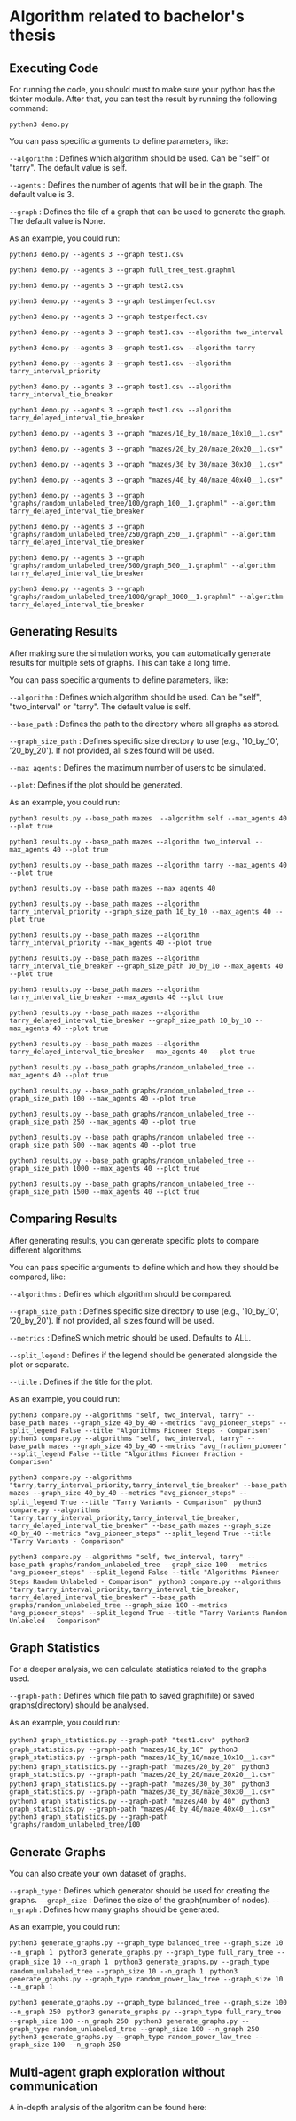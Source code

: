# Algorithm related to bachelor's thesis

## Executing Code

For running the code, you should must to make sure your python has the tkinter module.
After that, you can test the result by running the following command:

`python3 demo.py`

You can pass specific arguments to define parameters, like:

`--algorithm` : Defines which algorithm should be used. Can be "self" or "tarry". The default value is self.

`--agents` : Defines the number of agents that will be in the graph. The default value is 3.

`--graph` : Defines the file of a graph that can be used to generate the graph. The default value is None.

As an example, you could run:

`python3 demo.py --agents 3 --graph test1.csv`

`python3 demo.py --agents 3 --graph full_tree_test.graphml`

`python3 demo.py --agents 3 --graph test2.csv`

`python3 demo.py --agents 3 --graph testimperfect.csv`

`python3 demo.py --agents 3 --graph testperfect.csv`

`python3 demo.py --agents 3 --graph test1.csv --algorithm two_interval`

`python3 demo.py --agents 3 --graph test1.csv --algorithm tarry`

`python3 demo.py --agents 3 --graph test1.csv --algorithm tarry_interval_priority`

`python3 demo.py --agents 3 --graph test1.csv --algorithm tarry_interval_tie_breaker`

`python3 demo.py --agents 3 --graph test1.csv --algorithm tarry_delayed_interval_tie_breaker`

`python3 demo.py --agents 3 --graph "mazes/10_by_10/maze_10x10__1.csv"`

`python3 demo.py --agents 3 --graph "mazes/20_by_20/maze_20x20__1.csv"`

`python3 demo.py --agents 3 --graph "mazes/30_by_30/maze_30x30__1.csv"`

`python3 demo.py --agents 3 --graph "mazes/40_by_40/maze_40x40__1.csv"`

`python3 demo.py --agents 3 --graph "graphs/random_unlabeled_tree/100/graph_100__1.graphml" --algorithm tarry_delayed_interval_tie_breaker`

`python3 demo.py --agents 3 --graph "graphs/random_unlabeled_tree/250/graph_250__1.graphml" --algorithm tarry_delayed_interval_tie_breaker`

`python3 demo.py --agents 3 --graph "graphs/random_unlabeled_tree/500/graph_500__1.graphml" --algorithm tarry_delayed_interval_tie_breaker`

`python3 demo.py --agents 3 --graph "graphs/random_unlabeled_tree/1000/graph_1000__1.graphml" --algorithm tarry_delayed_interval_tie_breaker`

## Generating Results

After making sure the simulation works, you can automatically generate results for multiple sets of graphs. This can take a long time.

You can pass specific arguments to define parameters, like:

`--algorithm` : Defines which algorithm should be used. Can be "self", "two_interval" or "tarry". The default value is self.

`--base_path` : Defines the path to the directory where all graphs as stored.

`--graph_size_path` : Defines specific size directory to use (e.g., '10_by_10', '20_by_20'). If not provided, all sizes found will be used.

`--max_agents` : Defines the maximum number of users to be simulated.

`--plot`: Defines if the plot should be generated.

As an example, you could run:

`python3 results.py --base_path mazes  --algorithm self --max_agents 40 --plot true`

`python3 results.py --base_path mazes --algorithm two_interval --max_agents 40 --plot true`

`python3 results.py --base_path mazes --algorithm tarry --max_agents 40 --plot true`

`python3 results.py --base_path mazes --max_agents 40`

`python3 results.py --base_path mazes --algorithm tarry_interval_priority --graph_size_path 10_by_10 --max_agents 40 --plot true`

`python3 results.py --base_path mazes --algorithm tarry_interval_priority --max_agents 40 --plot true`

`python3 results.py --base_path mazes --algorithm tarry_interval_tie_breaker --graph_size_path 10_by_10 --max_agents 40 --plot true`

`python3 results.py --base_path mazes --algorithm tarry_interval_tie_breaker --max_agents 40 --plot true`

`python3 results.py --base_path mazes --algorithm tarry_delayed_interval_tie_breaker --graph_size_path 10_by_10 --max_agents 40 --plot true`

`python3 results.py --base_path mazes --algorithm tarry_delayed_interval_tie_breaker --max_agents 40 --plot true`

`python3 results.py --base_path graphs/random_unlabeled_tree --max_agents 40 --plot true`

`python3 results.py --base_path graphs/random_unlabeled_tree --graph_size_path 100 --max_agents 40 --plot true`

`python3 results.py --base_path graphs/random_unlabeled_tree --graph_size_path 250 --max_agents 40 --plot true`

`python3 results.py --base_path graphs/random_unlabeled_tree --graph_size_path 500 --max_agents 40 --plot true`

`python3 results.py --base_path graphs/random_unlabeled_tree --graph_size_path 1000 --max_agents 40 --plot true`

`python3 results.py --base_path graphs/random_unlabeled_tree --graph_size_path 1500 --max_agents 40 --plot true`

## Comparing Results

After generating results, you can generate specific plots to compare different algorithms.

You can pass specific arguments to define which and how they should be compared, like:

`--algorithms` : Defines which algorithm should be compared.

`--graph_size_path` : Defines specific size directory to use (e.g., '10_by_10', '20_by_20'). If not provided, all sizes found will be used.

`--metrics` : DefineS which metric should be used. Defaults to ALL.

`--split_legend` : Defines if the legend should be generated alongside the plot or separate.

`--title` : Defines if the title for the plot.

As an example, you could run:

`python3 compare.py --algorithms "self, two_interval, tarry" --base_path mazes --graph_size 40_by_40 --metrics "avg_pioneer_steps" --split_legend False --title "Algorithms Pioneer Steps - Comparison" `
`python3 compare.py --algorithms "self, two_interval, tarry" --base_path mazes --graph_size 40_by_40 --metrics "avg_fraction_pioneer" --split_legend False --title "Algorithms Pioneer Fraction - Comparison" `

`python3 compare.py --algorithms "tarry,tarry_interval_priority,tarry_interval_tie_breaker" --base_path mazes --graph_size 40_by_40 --metrics "avg_pioneer_steps" --split_legend True --title "Tarry Variants - Comparison" `
`python3 compare.py --algorithms "tarry,tarry_interval_priority,tarry_interval_tie_breaker, tarry_delayed_interval_tie_breaker" --base_path mazes --graph_size 40_by_40 --metrics "avg_pioneer_steps" --split_legend True --title "Tarry Variants - Comparison" `

`python3 compare.py --algorithms "self, two_interval, tarry" --base_path graphs/random_unlabeled_tree --graph_size 100 --metrics "avg_pioneer_steps" --split_legend False --title "Algorithms Pioneer Steps Random Unlabeled - Comparison" `
`python3 compare.py --algorithms "tarry,tarry_interval_priority,tarry_interval_tie_breaker, tarry_delayed_interval_tie_breaker" --base_path graphs/random_unlabeled_tree --graph_size 100 --metrics "avg_pioneer_steps" --split_legend True --title "Tarry Variants Random Unlabeled - Comparison" `

## Graph Statistics

For a deeper analysis, we can calculate statistics related to the graphs used.

`--graph-path` : Defines which file path to saved graph(file) or saved graphs(directory) should be analysed.

As an example, you could run:

`python3 graph_statistics.py --graph-path "test1.csv" `
`python3 graph_statistics.py --graph-path "mazes/10_by_10" `
`python3 graph_statistics.py --graph-path "mazes/10_by_10/maze_10x10__1.csv" `
`python3 graph_statistics.py --graph-path "mazes/20_by_20" `
`python3 graph_statistics.py --graph-path "mazes/20_by_20/maze_20x20__1.csv" `
`python3 graph_statistics.py --graph-path "mazes/30_by_30" `
`python3 graph_statistics.py --graph-path "mazes/30_by_30/maze_30x30__1.csv" `
`python3 graph_statistics.py --graph-path "mazes/40_by_40" `
`python3 graph_statistics.py --graph-path "mazes/40_by_40/maze_40x40__1.csv" `
`python3 graph_statistics.py --graph-path "graphs/random_unlabeled_tree/100 `

## Generate Graphs

You can also create your own dataset of graphs.

`--graph_type` : Defines which generator should be used for creating the graphs.
`--graph_size` : Defines the size of the graph(number of nodes).
`--n_graph` : Defines how many graphs should be generated.

As an example, you could run:

`python3 generate_graphs.py --graph_type balanced_tree --graph_size 10 --n_graph 1 `
`python3 generate_graphs.py --graph_type full_rary_tree --graph_size 10 --n_graph 1 `
`python3 generate_graphs.py --graph_type random_unlabeled_tree --graph_size 10 --n_graph 1 `
`python3 generate_graphs.py --graph_type random_power_law_tree --graph_size 10 --n_graph 1 `

`python3 generate_graphs.py --graph_type balanced_tree --graph_size 100 --n_graph 250 `
`python3 generate_graphs.py --graph_type full_rary_tree --graph_size 100 --n_graph 250 `
`python3 generate_graphs.py --graph_type random_unlabeled_tree --graph_size 100 --n_graph 250 `
`python3 generate_graphs.py --graph_type random_power_law_tree --graph_size 100 --n_graph 250 `

## Multi-agent graph exploration without communication

A in-depth analysis of the algoritm can be found here:
